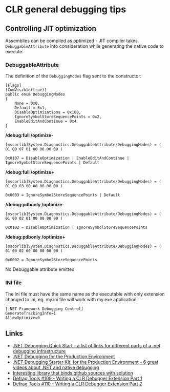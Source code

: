 
CLR general debugging tips
==========================

Controlling JIT optimization
----------------------------

Assemblies can be compiled as optimized - JIT compiler takes `DebuggableAttribute` into consideration while generating the native code to execute.

### DebuggableAttribute ###

The definition of the `DebuggingModes` flag sent to the constructor:

    [Flags]
    [ComVisible(true)]
    public enum DebuggingModes
    {
        None = 0x0,
        Default = 0x1,
        DisableOptimizations = 0x100,
        IgnoreSymbolStoreSequencePoints = 0x2,
        EnableEditAndContinue = 0x4
    }

**/debug:full /optimize-**

    [mscorlib]System.Diagnostics.DebuggableAttribute/DebuggingModes) = ( 01 00 07 01 00 00 00 00 )

    0x0107 = DisableOptimization | EnableEditAndContinue | IgnoreSymbolStoreSequencePoints | Default

**/debug:full /optimize+**

    [mscorlib]System.Diagnostics.DebuggableAttribute/DebuggingModes) = ( 01 00 03 00 00 00 00 00 )

    0x0003 = IgnoreSymbolStoreSequencePoints | Default

**/debug:pdbonly /optimize-**

    [mscorlib]System.Diagnostics.DebuggableAttribute/DebuggingModes) = ( 01 00 02 01 00 00 00 00 )

    0x0102 = DisableOptimization | IgnoreSymbolStoreSequencePoints

**/debug:pdbonly /optimize+**

    [mscorlib]System.Diagnostics.DebuggableAttribute/DebuggingModes) = ( 01 00 02 00 00 00 00 00 )

    0x0002 = IgnoreSymbolStoreSequencePoints

**<none>**

No Debuggable attribute emitted

### INI file ###

The ini file must have the same name as the executable with only extension changed to ini, eg. my.ini file will work with my.exe application.

    [.NET Framework Debugging Control]
    GenerateTrackingInfo=1
    AllowOptimize=0

Links
-----

- [.NET Debugging Quick Start -  a list of links for different parts of a .net debugging infrastructure](http://blogs.msdn.com/b/arvindsh/archive/2012/03/14/net-debugging-quick-start.aspx)
- [.NET Debugging for the Production Environment](http://channel9.msdn.com/Series/-NET-Debugging-Stater-Kit-for-the-Production-Environment)
- [.NET Debugging Starter Kit: for the Production Environment - 6 great videos about .NET and native debugging](http://channel9.msdn.com/Series/-NET-Debugging-Stater-Kit-for-the-Production-Environment)
- [Interesting library that binds github sources with solution](https://github.com/GeertvanHorrik/GitHubLink)
- [Defrag Tools #109 - Writing a CLR Debugger Extension Part 1](http://channel9.msdn.com/Shows/Defrag-Tools/Defrag-Tools-109-Writing-a-CLR-Debugger-Extension-Part-1)
- [Defrag Tools #110 - Writing a CLR Debugger Extension Part 2](http://channel9.msdn.com/Shows/Defrag-Tools/Defrag-Tools-110-Writing-a-CLR-Debugger-Extension-Part-2)
